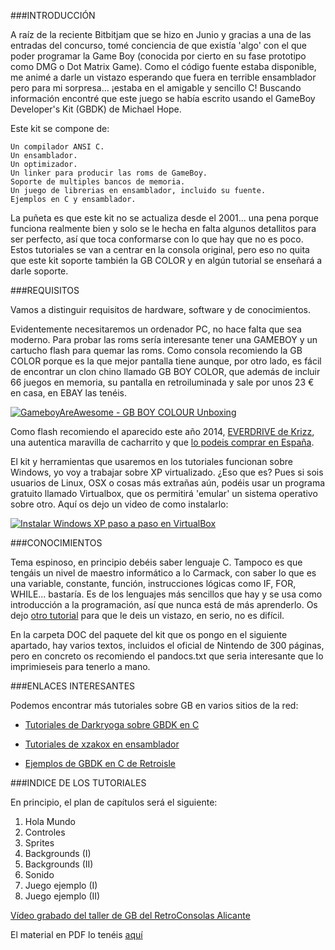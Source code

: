 ###INTRODUCCIÓN

A raíz de la reciente Bitbitjam que se hizo en Junio y gracias a una de las entradas del concurso, tomé conciencia de que existía 'algo' con el que poder programar la Game Boy (conocida por cierto en su fase prototipo como DMG o Dot Matrix Game). Como el código fuente estaba disponible, me animé a darle un vistazo esperando que fuera en terrible ensamblador pero para mi sorpresa... ¡estaba en el amigable y sencillo C! Buscando información encontré que este juego se había escrito usando el GameBoy Developer's Kit (GBDK) de Michael Hope. 

Este kit se compone de:

    Un compilador ANSI C.
    Un ensamblador.
    Un optimizador.
    Un linker para producir las roms de GameBoy.
    Soporte de multiples bancos de memoria.
    Un juego de librerias en ensamblador, incluido su fuente.
    Ejemplos en C y ensamblador.

La puñeta es que este kit no se actualiza desde el 2001... una pena porque funciona realmente bien y solo se le hecha en falta algunos detallitos para ser perfecto, así que toca conformarse con lo que hay que no es poco. Estos tutoriales se van a centrar en la consola original, pero eso no quita que este kit soporte también la GB COLOR y en algún tutorial se enseñará a darle soporte.

###REQUISITOS

Vamos a distinguir requisitos de hardware, software y de conocimientos.

Evidentemente necesitaremos un ordenador PC, no hace falta que sea moderno. Para probar las roms sería interesante tener una GAMEBOY y un cartucho flash para quemar las roms. Como consola recomiendo la GB COLOR porque es la que mejor pantalla tiene aunque, por otro lado, es fácil de encontrar un clon chino llamado GB BOY COLOR, que además de incluir 66 juegos en memoria, su pantalla en retroiluminada y sale por unos 23 € en casa, en EBAY las tenéis. 

[![GameboyAreAwesome - GB BOY COLOUR Unboxing](https://cloud.githubusercontent.com/assets/48375/11446366/0b6a751c-9536-11e5-83f8-2ed612949758.png)](http://www.youtube.com/watch?v=b7X4LTEchos "GameboyAreAwesome - GB BOY COLOUR Unboxing")


Como flash recomiendo el aparecido este año 2014, [EVERDRIVE de Krizz](http://krikzz.com/index.php?route=product/product&product_id=60), una autentica maravilla de cacharrito y que [lo podeis comprar en España](http://www.videojuegoshoracio.com/).

El kit y herramientas que usaremos en los tutoriales funcionan sobre Windows, yo voy a trabajar sobre XP virtualizado. ¿Eso que es? Pues si sois usuarios de Linux, OSX o cosas más extrañas aún, podéis usar un programa gratuito llamado Virtualbox, que os permitirá 'emular' un sistema operativo sobre otro. Aquí os dejo un video de como instalarlo:

[![Instalar Windows XP paso a paso en VirtualBox](https://cloud.githubusercontent.com/assets/48375/11446365/0b65120c-9536-11e5-9554-be539230d755.png)](http://www.youtube.com/watch?v=-jFU-Zq7G1E "Instalar Windows XP paso a paso en VirtualBox")

###CONOCIMIENTOS 

Tema espinoso, en principio debéis saber lenguaje C. Tampoco es que tengáis un nivel de maestro informático a lo Carmack, con saber lo que es una variable, constante, función, instrucciones lógicas como IF, FOR, WHILE... bastaría. Es de los lenguajes más sencillos que hay y se usa como introducción a la programación, así que nunca está de más aprenderlo. Os dejo [otro tutorial](http://www.elrincondelc.com/cursoc/cursoc.html) para que le deis un vistazo, en serio, no es difícil.

En la carpeta DOC del paquete del kit que os pongo en el siguiente apartado, hay varios textos, incluidos el oficial de Nintendo de 300 páginas, pero en concreto os recomiendo el pandocs.txt que seria interesante que lo imprimieseis para tenerlo a mano.

###ENLACES INTERESANTES

Podemos encontrar más tutoriales sobre GB en varios sitios de la red:

- [Tutoriales de Darkryoga sobre GBDK en C](http://www.elotrolado.net/hilo_desarrollo-software-proyectos-de-darkryoga_1901847_s100)


- [Tutoriales de xzakox en ensamblador](http://wiki.ladecadence.net/doku.php?id=tutorial_de_ensamblador)


- [Ejemplos de GBDK en C de Retroisle](http://www.retroisle.com/others/nintendogameboy/Technical/Firmware/dev.php)



###INDICE DE LOS TUTORIALES

En principio, el plan de capítulos será el siguiente:

1. Hola Mundo
2. Controles
3. Sprites
4. Backgrounds (I)
5. Backgrounds (II)
6. Sonido
7. Juego ejemplo (I)
8. Juego ejemplo (II)


[Vídeo grabado del taller de GB del RetroConsolas Alicante](http://vertice.cpd.ua.es/126068 )

El material en PDF lo tenéis [aquí](http://tinyurl.com/o4eesw6) 